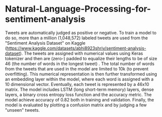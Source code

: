 # Natural-Language-Processing-for-sentiment-analysis
Tweets are automatically judged as positive or negative. To train a model to do so, more than a million (1,048,572) labeled tweets are used from the "Sentiment Analysis Dataset" on Kaggle (https://www.kaggle.com/datasets/abhi8923shriv/sentiment-analysis-dataset). The tweets are assigned with numerical values using Keras tokenizer and then are (zero-) padded to equalize their lengths to be of size 46 (the number of words in the longest tweet) . The total number of words from the tweets that are used in the model are limited to 10k (to prevent overfitting). This numerical representation is then further transformed using an embedding layer within the model, where each word is assigned with a 10 dimensional vector. Eventually, each tweet is represented by a 46x10 matrix. The model includes LSTM (long short-term memory) layers, dense layers, a binary cross entropy loss function and the accuracy metric. The model achieve accuracy of 0.82 both in training and validation. Finally, the model is evaluated by plotting a confusion matrix and by judging a few "unseen" tweets.
